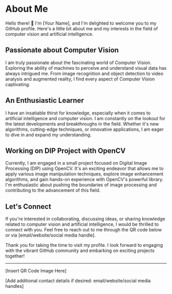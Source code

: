 # About Me

Hello there! 👋 I'm [Your Name], and I'm delighted to welcome you to my GitHub profile. Here's a little bit about me and my interests in the field of computer vision and artificial intelligence.

## Passionate about Computer Vision

I am truly passionate about the fascinating world of Computer Vision. Exploring the ability of machines to perceive and understand visual data has always intrigued me. From image recognition and object detection to video analysis and augmented reality, I find every aspect of Computer Vision captivating.

## An Enthusiastic Learner

I have an insatiable thirst for knowledge, especially when it comes to artificial intelligence and computer vision. I am constantly on the lookout for the latest developments and breakthroughs in the field. Whether it's new algorithms, cutting-edge techniques, or innovative applications, I am eager to dive in and expand my understanding.

## Working on DIP Project with OpenCV

Currently, I am engaged in a small project focused on Digital Image Processing (DIP) using OpenCV. It's an exciting endeavor that allows me to apply various image manipulation techniques, explore image enhancement algorithms, and gain hands-on experience with OpenCV's powerful library. I'm enthusiastic about pushing the boundaries of image processing and contributing to the advancement of this field.

## Let's Connect

If you're interested in collaborating, discussing ideas, or sharing knowledge related to computer vision and artificial intelligence, I would be thrilled to connect with you. Feel free to reach out to me through the QR code below or via [email/website/social media handle].

Thank you for taking the time to visit my profile. I look forward to engaging with the vibrant GitHub community and embarking on exciting projects together!

---

[Insert QR Code Image Here]

[Add additional contact details if desired: email/website/social media handles]
